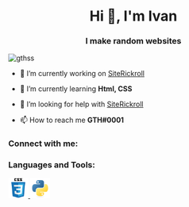<h1 align="center">Hi 👋, I'm Ivan</h1>
<h3 align="center">I make random websites</h3>

<p align="left"> <img src="https://komarev.com/ghpvc/?username=gthss&label=Profile%20views&color=0e75b6&style=flat" alt="gthss" /> </p>

- 🔭 I’m currently working on [SiteRickroll](https://github.com/GTHSS/SiteRickroll)

- 🌱 I’m currently learning **Html, CSS**

- 🤝 I’m looking for help with [SiteRickroll](https://github.com/GTHSS/SiteRickroll)

- 📫 How to reach me **GTH#0001**

<h3 align="left">Connect with me:</h3>
<p align="left">
</p>

<h3 align="left">Languages and Tools:</h3>
<p align="left"> <a href="https://www.w3schools.com/css/" target="_blank" rel="noreferrer"> <img src="https://raw.githubusercontent.com/devicons/devicon/master/icons/css3/css3-original-wordmark.svg" alt="css3" width="40" height="40"/> </a> <a href="https://www.python.org" target="_blank" rel="noreferrer"> <img src="https://raw.githubusercontent.com/devicons/devicon/master/icons/python/python-original.svg" alt="python" width="40" height="40"/> </a> </p>
